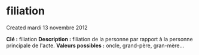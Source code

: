 filiation
=========
Created mardi 13 novembre 2012

**Clé :** filiation
**Description :** filiation de la personne par rapport à la personne principale de l'acte.
**Valeurs possibles :** oncle, grand-père, gran-mère...
